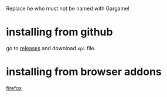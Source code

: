 Replace he who must not be named with Gargamel

# installing from github

go to [releases](https://github.com/yazgoo/gargamelify/releases) and download `xpi` file. 

# installing from browser addons

[firefox](https://addons.mozilla.org/fr/firefox/addon/gargamelify/)
